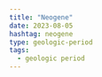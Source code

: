 ```yaml
---
title: "Neogene"
date: 2023-08-05
hashtag: neogene
type: geologic-period
tags:
  - geologic period
---
```

